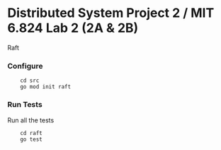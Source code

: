 # Distributed System Project 2 / MIT 6.824 Lab 2 (2A & 2B)

Raft

### Configure
```
	cd src
    go mod init raft
```

### Run Tests
Run all the tests 
```
    cd raft
    go test
```

